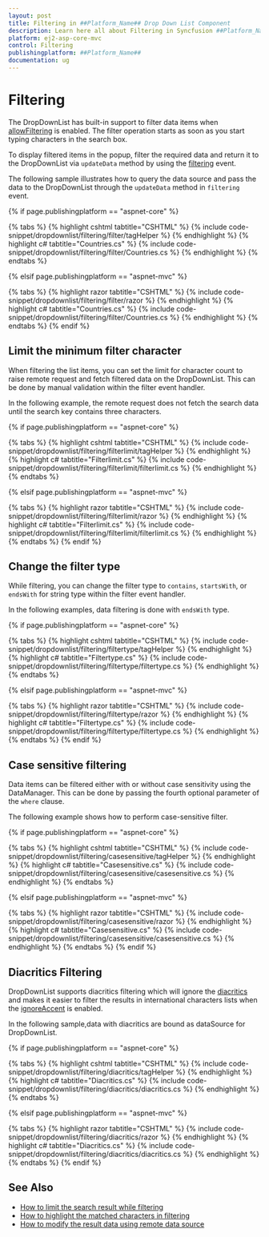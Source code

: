 ```yaml
---
layout: post
title: Filtering in ##Platform_Name## Drop Down List Component
description: Learn here all about Filtering in Syncfusion ##Platform_Name## Drop Down List component of Syncfusion Essential JS 2 and more.
platform: ej2-asp-core-mvc
control: Filtering
publishingplatform: ##Platform_Name##
documentation: ug
---
```



# Filtering

The DropDownList has built-in support to filter data items when [allowFiltering](https://help.syncfusion.com/cr/cref_files/aspnetcore-js2/Syncfusion.EJ2~Syncfusion.EJ2.DropDowns.DropDownListBuilder~AllowFiltering.html) is enabled. The filter operation starts as soon as you start typing characters in the search box.

To display filtered items in the popup, filter the required data and return it to the DropDownList via `updateData` method by using the [filtering](https://help.syncfusion.com/cr/cref_files/aspnetcore-js2/Syncfusion.EJ2~Syncfusion.EJ2.DropDowns.DropDownListBuilder~Filtering.html) event.

The following sample illustrates how to query the data source and pass the data to the DropDownList through the `updateData` method in `filtering` event.

{% if page.publishingplatform == "aspnet-core" %}

{% tabs %}
{% highlight cshtml tabtitle="CSHTML" %}
{% include code-snippet/dropdownlist/filtering/filter/tagHelper %}
{% endhighlight %}
{% highlight c# tabtitle="Countries.cs" %}
{% include code-snippet/dropdownlist/filtering/filter/Countries.cs %}
{% endhighlight %}
{% endtabs %}

{% elsif page.publishingplatform == "aspnet-mvc" %}

{% tabs %}
{% highlight razor tabtitle="CSHTML" %}
{% include code-snippet/dropdownlist/filtering/filter/razor %}
{% endhighlight %}
{% highlight c# tabtitle="Countries.cs" %}
{% include code-snippet/dropdownlist/filtering/filter/Countries.cs %}
{% endhighlight %}
{% endtabs %}
{% endif %}



## Limit the minimum filter character

When filtering the list items, you can set the limit for character count to raise remote request and fetch filtered data on the DropDownList. This can be done by manual validation within the filter event handler.

In the following example, the remote request does not fetch the search data until the search key contains three characters.

{% if page.publishingplatform == "aspnet-core" %}

{% tabs %}
{% highlight cshtml tabtitle="CSHTML" %}
{% include code-snippet/dropdownlist/filtering/filterlimit/tagHelper %}
{% endhighlight %}
{% highlight c# tabtitle="Filterlimit.cs" %}
{% include code-snippet/dropdownlist/filtering/filterlimit/filterlimit.cs %}
{% endhighlight %}
{% endtabs %}

{% elsif page.publishingplatform == "aspnet-mvc" %}

{% tabs %}
{% highlight razor tabtitle="CSHTML" %}
{% include code-snippet/dropdownlist/filtering/filterlimit/razor %}
{% endhighlight %}
{% highlight c# tabtitle="Filterlimit.cs" %}
{% include code-snippet/dropdownlist/filtering/filterlimit/filterlimit.cs %}
{% endhighlight %}
{% endtabs %}
{% endif %}



## Change the filter type

While filtering, you can change the filter type to `contains`, `startsWith`, or `endsWith` for string type within the filter event handler.

In the following examples, data filtering is done with `endsWith` type.

{% if page.publishingplatform == "aspnet-core" %}

{% tabs %}
{% highlight cshtml tabtitle="CSHTML" %}
{% include code-snippet/dropdownlist/filtering/filtertype/tagHelper %}
{% endhighlight %}
{% highlight c# tabtitle="Filtertype.cs" %}
{% include code-snippet/dropdownlist/filtering/filtertype/filtertype.cs %}
{% endhighlight %}
{% endtabs %}

{% elsif page.publishingplatform == "aspnet-mvc" %}

{% tabs %}
{% highlight razor tabtitle="CSHTML" %}
{% include code-snippet/dropdownlist/filtering/filtertype/razor %}
{% endhighlight %}
{% highlight c# tabtitle="Filtertype.cs" %}
{% include code-snippet/dropdownlist/filtering/filtertype/filtertype.cs %}
{% endhighlight %}
{% endtabs %}
{% endif %}



## Case sensitive filtering

Data items can be filtered either with or without case sensitivity using the DataManager. This can be done by passing the fourth optional parameter of the `where` clause.

The following example shows how to perform case-sensitive filter.

{% if page.publishingplatform == "aspnet-core" %}

{% tabs %}
{% highlight cshtml tabtitle="CSHTML" %}
{% include code-snippet/dropdownlist/filtering/casesensitive/tagHelper %}
{% endhighlight %}
{% highlight c# tabtitle="Casesensitive.cs" %}
{% include code-snippet/dropdownlist/filtering/casesensitive/casesensitive.cs %}
{% endhighlight %}
{% endtabs %}

{% elsif page.publishingplatform == "aspnet-mvc" %}

{% tabs %}
{% highlight razor tabtitle="CSHTML" %}
{% include code-snippet/dropdownlist/filtering/casesensitive/razor %}
{% endhighlight %}
{% highlight c# tabtitle="Casesensitive.cs" %}
{% include code-snippet/dropdownlist/filtering/casesensitive/casesensitive.cs %}
{% endhighlight %}
{% endtabs %}
{% endif %}



## Diacritics Filtering

DropDownList supports diacritics filtering which will ignore the [diacritics](https://en.wikipedia.org/wiki/Diacritic) and makes it easier to filter the results in international characters lists when the [ignoreAccent](https://help.syncfusion.com/cr/cref_files/aspnetcore-js2/Syncfusion.EJ2~Syncfusion.EJ2.DropDowns.DropDownListBuilder~IgnoreAccent.html) is enabled.

In the following sample,data with diacritics are bound as dataSource for DropDownList.

{% if page.publishingplatform == "aspnet-core" %}

{% tabs %}
{% highlight cshtml tabtitle="CSHTML" %}
{% include code-snippet/dropdownlist/filtering/diacritics/tagHelper %}
{% endhighlight %}
{% highlight c# tabtitle="Diacritics.cs" %}
{% include code-snippet/dropdownlist/filtering/diacritics/diacritics.cs %}
{% endhighlight %}
{% endtabs %}

{% elsif page.publishingplatform == "aspnet-mvc" %}

{% tabs %}
{% highlight razor tabtitle="CSHTML" %}
{% include code-snippet/dropdownlist/filtering/diacritics/razor %}
{% endhighlight %}
{% highlight c# tabtitle="Diacritics.cs" %}
{% include code-snippet/dropdownlist/filtering/diacritics/diacritics.cs %}
{% endhighlight %}
{% endtabs %}
{% endif %}



## See Also

* [How to limit the search result while filtering](./how-to/search-on-filtering/)
* [How to highlight the matched characters in filtering](./how-to/highlight-filtering/)
* [How to modify the result data using remote data source](./how-to/modify-data/)